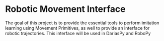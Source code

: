 Robotic Movement Interface
===========================

The goal of this project is to provide the essential tools to perform imitation learning using Movement Primitives, 
as well to provide an interface for robotic trajectories. 
This interface will be used in DariasPy and RoboPy

